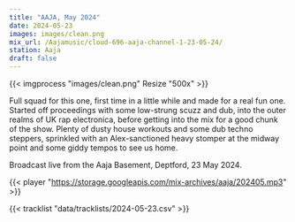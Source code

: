 ```yaml
---
title: "AAJA, May 2024"
date: 2024-05-23
images: images/clean.png
mix_url: /Aajamusic/cloud-696-aaja-channel-1-23-05-24/
station: Aaja
draft: false
---
```


{{< imgprocess "images/clean.png" Resize "500x" >}}

Full squad for this one, first time in a little while and made for a real fun one. Started off proceedings with some low-strung scuzz and dub, into the outer realms of UK rap electronica, before getting into
the mix for a good chunk of the show. Plenty of dusty house workouts and some dub techno steppers, sprinkled with an Alex-sanctioned heavy stomper at the midway point and some giddy tempos to see us home. 

Broadcast live from the Aaja Basement, Deptford, 23 May 2024.

{{< player "https://storage.googleapis.com/mix-archives/aaja/202405.mp3" >}}

{{< tracklist "data/tracklists/2024-05-23.csv" >}}
